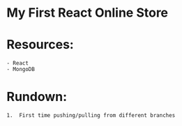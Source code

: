 # My First React Online Store

# Resources:

    - React
    - MongoDB

# Rundown:

    1.  First time pushing/pulling from different branches
